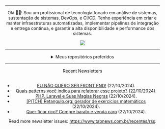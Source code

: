 <div align="center">
<hr>
<p>Olá 👋🏾! Sou um profissional de tecnologia focado em análise de sistemas, sustentação de sistemas, DevOps, e CI/CD. Tenho experiência em criar e manter infraestruturas automatizadas, implementar pipelines de integração e entrega contínua, e garantir a alta disponibilidade e performance dos sistemas.</p>
  <img src="https://media.giphy.com/media/yAGIvCiwPJn5C/giphy.gif">
<hr>
  <details>
  <summary>Meus repositórios preferidos</summary>
  <br />
  Alguns dos meus melhores repositórios:
  <br />
<br />
  <ul><li><a href=https://github.com/KubeNerd/aluratube target="_blank" rel="noopener noreferrer">KubeNerd/aluratube</a> (<b>0</b> ✨ and <b>0</b> 🍴): Aluratube - Desenvolvido durante a imersão React da Alura no final de 2022</li><li><a href=https://github.com/KubeNerd/nlw-ia target="_blank" rel="noopener noreferrer">KubeNerd/nlw-ia</a> (<b>0</b> ✨ and <b>0</b> 🍴): Projeto desenvolvido durante a NLW IA - Usando a API da OPENAI</li><li><a href=https://github.com/KubeNerd/nlw-journey-ia target="_blank" rel="noopener noreferrer">KubeNerd/nlw-journey-ia</a> (<b>0</b> ✨ and <b>0</b> 🍴): NLW IA - Agent de viagens usando python + langchain + GPT</li>
<li>More coming soon :).</li>
</ul>
  </details>
  <hr/>
    <summary>Recent Newsletters</summary>
  <br />
  <ul>
    <li><a href=https://www.tabnews.com.br/SapoJovial/eu-nao-quero-ser-front-end target="_blank" rel="noopener noreferrer">EU NÃO QUERO SER FRONT END!</a> (22/10/2024).</li><li><a href=https://www.tabnews.com.br/Honorio/quais-patterns-voce-indica-para-refatorar-esse-projeto target="_blank" rel="noopener noreferrer">Quais patterns você indica para refatorar esse projeto?</a> (22/10/2024).</li><li><a href=https://www.tabnews.com.br/alms/pphp-laravel-e-suas-magias-negras target="_blank" rel="noopener noreferrer">PHP, Laravel e Suas Magias Negras</a> (22/10/2024).</li><li><a href=https://www.tabnews.com.br/leydsonandrey/pitch-retangulo-org-gerador-de-exercicios-matematicos target="_blank" rel="noopener noreferrer">[PITCH] Retangulo.org: gerador de exercícios matemáticos</a> (22/10/2024).</li><li><a href=https://www.tabnews.com.br/moacirmoda/quer-ficar-rico-compre-barato-e-venda-caro target="_blank" rel="noopener noreferrer">Quer ficar rico? Compre barato e venda caro</a> (22/10/2024).</li>
  </ul>
<p>Read more newsletter issues: <a href="https://www.tabnews.com.br/recentes/rss">https://www.tabnews.com.br/recentes/rss</a>.</p>
  </details>
